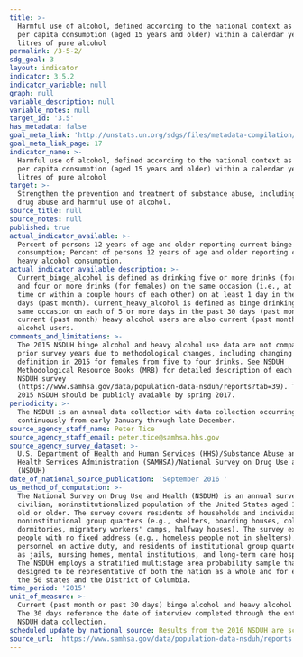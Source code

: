 ```yaml
---
title: >-
  Harmful use of alcohol, defined according to the national context as alcohol
  per capita consumption (aged 15 years and older) within a calendar year in
  litres of pure alcohol
permalink: /3-5-2/
sdg_goal: 3
layout: indicator
indicator: 3.5.2
indicator_variable: null
graph: null
variable_description: null
variable_notes: null
target_id: '3.5'
has_metadata: false
goal_meta_link: 'http://unstats.un.org/sdgs/files/metadata-compilation/Metadata-Goal-3.pdf'
goal_meta_link_page: 17
indicator_name: >-
  Harmful use of alcohol, defined according to the national context as alcohol
  per capita consumption (aged 15 years and older) within a calendar year in
  litres of pure alcohol
target: >-
  Strengthen the prevention and treatment of substance abuse, including narcotic
  drug abuse and harmful use of alcohol.
source_title: null
source_notes: null
published: true
actual_indicator_available: >-
  Percent of persons 12 years of age and older reporting current binge alcohol
  consumption; Percent of persons 12 years of age and older reporting current
  heavy alcohol consumption.
actual_indicator_available_description: >-
  Current_binge_alcohol is defined as drinking five or more drinks (for males)
  and four or more drinks (for females) on the same occasion (i.e., at the same
  time or within a couple hours of each other) on at least 1 day in the past 30
  days (past month). Current_heavy_alcohol is defined as binge drinking on the
  same occasion on each of 5 or more days in the past 30 days (past month). All
  current (past month) heavy alcohol users are also current (past month) binge
  alcohol users.
comments_and_limitations: >-
  The 2015 NSDUH binge alcohol and heavy alcohol use data are not comparable to
  prior survey years due to methodological changes, including changing the
  definition in 2015 for females from five to four drinks. See NSDUH
  Methodological Resource Books (MRB) for detailed description of each annaual
  NSDUH survey
  (https://www.samhsa.gov/data/population-data-nsduh/reports?tab=39). The full
  2015 NSDUH should be publicly avaiable by spring 2017.
periodicity: >-
  The NSDUH is an annual data collection with data collection occurring
  continuously from early January through late December. 
source_agency_staff_name: Peter Tice
source_agency_staff_email: peter.tice@samhsa.hhs.gov
source_agency_survey_dataset: >-
  U.S. Department of Health and Human Services (HHS)/Substance Abuse and Mental
  Health Services Administration (SAMHSA)/National Survey on Drug Use and Health
  (NSDUH)
date_of_national_source_publication: 'September 2016 '
us_method_of_computation: >-
  The National Survey on Drug Use and Health (NSDUH) is an annual survey of the
  civilian, noninstitutionalized population of the United States aged 12 years
  old or older. The survey covers residents of households and individuals in
  noninstitutional group quarters (e.g., shelters, boarding houses, college
  dormitories, migratory workers' camps, halfway houses). The survey excludes
  people with no fixed address (e.g., homeless people not in shelters), military
  personnel on active duty, and residents of institutional group quarters, such
  as jails, nursing homes, mental institutions, and long-term care hospitals.
  The NSDUH employs a stratified multistage area probability sample that is
  designed to be representative of both the nation as a whole and for each of
  the 50 states and the District of Columbia.
time_period: '2015'
unit_of_measure: >-
  Current (past month or past 30 days) binge alcohol and heavy alcohol use data.
  The 30 days reference the date of interview completed through the entire 2015
  NSDUH data collection.
scheduled_update_by_national_source: Results from the 2016 NSDUH are scheduled for release by September 2017.
source_url: 'https://www.samhsa.gov/data/population-data-nsduh/reports'
---
```

